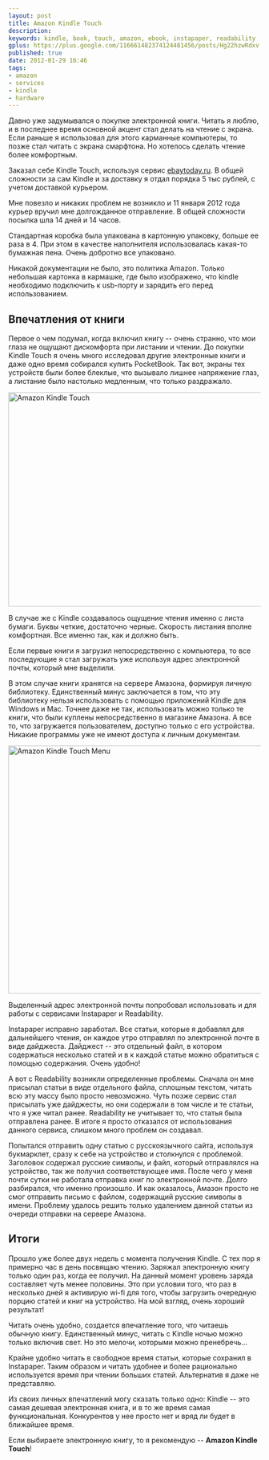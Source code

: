 ```yaml
---
layout: post
title: Amazon Kindle Touch
description:
keywords: kindle, book, touch, amazon, ebook, instapaper, readability
gplus: https://plus.google.com/116661482374124481456/posts/Hg22hzwRdxv
published: true
date: 2012-01-29 16:46
tags:
- amazon
- services
- kindle
- hardware
---
```


Давно уже задумывался о покупке электронной книги. Читать я люблю, и в последнее время основной акцент стал делать на чтение с экрана. Если раньше я использовал для этого карманные компьютеры, то позже стал читать с экрана смарфтона. Но хотелось сделать чтение более комфортным.

Заказал себе Kindle Touch, используя сервис [ebaytoday.ru](http://ebaytoday.ru "EbayToday"). В общей сложности за сам Kindle и за доставку я отдал порядка 5 тыс рублей, с учетом доставкой курьером.

Мне повезло и никаких проблем не возникло и 11 января 2012 года курьер вручил мне долгожданное отправление. В общей сложности посылка шла 14 дней и 14 часов.

Стандартная коробка была упакована в картонную упаковку, больше ее раза в 4. При этом в качестве наполнителя использовалась какая-то бумажная пена. Очень добротно все упаковано.

Никакой документации не было, это политика Amazon. Только небольшая картонка в кармашке, где было изображено, что kindle необходимо подключить к usb-порту и зарядить его перед использованием.

## Впечатления от книги

Первое о чем подумал, когда включил книгу -- очень странно, что мои глаза не ощущают дискомфорта при листании и чтении. До покупки Kindle Touch я очень много исследовал другие электронные книги и даже одно время собирался купить PocketBook. Так вот, экраны тех устройств были более блеклые, что вызывало лишнее напряжение глаз, а листание было настолько медленным, что только раздражало.

<a href="http://www.flickr.com/photos/juev/6780851947/" title="Amazon Kindle Touch by Denis Evsyukov, on Flickr"><img src="http://farm8.staticflickr.com/7159/6780851947_a14015c0cf_z.jpg" width="640" height="427" alt="Amazon Kindle Touch"></a>

В случае же с Kindle создавалось ощущение чтения именно с листа бумаги. Буквы четкие, достаточно черные. Скорость листания вполне комфортная. Все именно так, как и должно быть.

Если первые книги я загрузил непосредственно с компьютера, то все последующие я стал загружать уже используя адрес электронной почты, который мне выделили.

В этом случае книги хранятся на сервере Амазона, формируя личную библиотеку. Единственный минус заключается в том, что эту библиотеку нельзя использовать с помощью приложений Kindle для Windows и Mac. Точнее даже не так, использовать можно только те книги, что были куплены непосредственно в магазине Амазона. А все то, что загружается пользователем, доступно только с его устройства. Никакие программы уже не имеют доступа к личным документам.

<a href="http://www.flickr.com/photos/juev/6780852855/" title="Amazon Kindle Touch Menu by Denis Evsyukov, on Flickr"><img src="http://farm8.staticflickr.com/7161/6780852855_16f0295f62_z.jpg" width="640" height="494" alt="Amazon Kindle Touch Menu"></a>

Выделенный адрес электронной почты попробовал использовать и для работы с сервисами Instapaper и Readability.

Instapaper исправно заработал. Все статьи, которые я добавлял для дальнейшего чтения, он каждое утро отправлял по электронной почте в виде дайджеста. Дайджест -- это отдельный файл, в котором содержаться несколько статей и в к каждой статье можно обратиться с помощью содержания. Очень удобно!

А вот с Readability возникли определенные проблемы. Сначала он мне присылал статьи в виде отдельного файла, сплошным текстом, читать всю эту массу было просто невозможно. Чуть позже сервис стал присылать уже дайджесты, но они содержали в том числе и те статьи, что я уже читал ранее. Readability не учитывает то, что статья была отправлена ранее. В итоге я просто отказался от использования данного сервиса, слишком много проблем он создавал.

Попытался отправить одну статью с русскоязычного сайта, используя букмарклет, сразу к себе на устройство и столкнулся с проблемой. Заголовок содержал русские символы, и файл, который отправлялся на устройство, так же получил соответствующее имя. После чего у меня почти сутки не работала отправка книг по электронной почте. Долго разбирался, что именно произошло. И как оказалось, Амазон просто не смог отправить письмо с файлом, содержащий русские символы в имени. Проблему удалось решить только удалением данной статьи из очереди отправки на сервере Амазона.

## Итоги

Прошло уже более двух недель с момента получения Kindle. С тех пор я примерно час в день посвящаю чтению. Заряжал электронную книгу только один раз, когда ее получил. На данный момент уровень заряда составляет чуть менее половины. Это при условии того, что раз в несколько дней я активирую wi-fi для того, чтобы загрузить очередную порцию статей и книг на устройство. На мой взгляд, очень хороший результат!

Читать очень удобно, создается впечатление того, что читаешь обычную книгу. Единственный минус, читать с Kindle ночью можно только включив свет. Но это мелочи, которыми можно пренебречь...

Крайне удобно читать в свободное время статьи, которые сохранил в Instapaper. Таким образом и читать удобнее и более рационально используется время при чтении больших статей. Альтернатив я даже не представляю.

Из своих личных впечатлений могу сказать только одно: Kindle -- это самая дешевая электронная книга, и в то же время самая функциональная. Конкурентов у нее просто нет и вряд ли будет в ближайшее время.

Если выбираете электронную книгу, то я рекомендую -- **Amazon Kindle Touch**!
